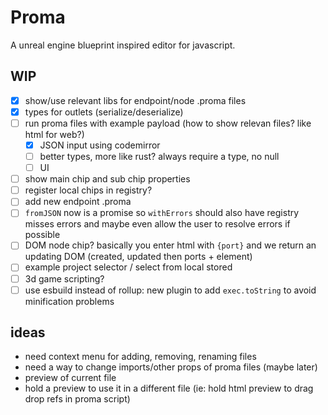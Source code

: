 # Proma

A unreal engine blueprint inspired editor for javascript.

## WIP

- [x] show/use relevant libs for endpoint/node .proma files
- [x] types for outlets (serialize/deserialize)
- [ ] run proma files with example payload (how to show relevan files? like html for web?)
  - [x] JSON input using codemirror
  - [ ] better types, more like rust? always require a type, no null
  - [ ] UI
- [ ] show main chip and sub chip properties
- [ ] register local chips in registry?
- [ ] add new endpoint .proma
- [ ] `fromJSON` now is a promise so `withErrors` should also have registry misses errors and maybe even allow the user to resolve errors if possible
- [ ] DOM node chip? basically you enter html with `{port}` and we return an updating DOM (created, updated then ports + element)
- [ ] example project selector / select from local stored
- [ ] 3d game scripting?
- [ ] use esbuild instead of rollup: new plugin to add `exec.toString` to avoid minification problems

## ideas

- need context menu for adding, removing, renaming files
- need a way to change imports/other props of proma files (maybe later)
- preview of current file
- hold a preview to use it in a different file (ie: hold html preview to drag drop refs in proma script)
